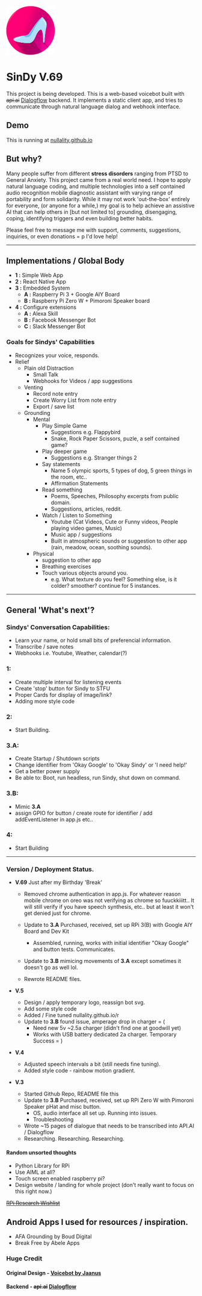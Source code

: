 <img src="/i/Cindyfive.png" width="129">

# SinDy V.69 

This project is being developed. This is a web-based voicebot built with ~~api.ai~~ [Dialogflow](https://api.ai) backend. It implements a static client app, and tries to communicate through natural language dialog and webhook interface.

## Demo

This is running at [nullality.github.io](https://nullality.github.io)

## But why?

Many people suffer from different __stress disorders__ ranging from PTSD to General Anxiety. This project came from a real world need. I hope to apply natural language coding, and multiple technologies into a self contained audio recognition mobile diagnostic assistant with varying range of portability and form solidarity. While it may not work 'out-the-box' entirely for everyone, (or anyone for a while,) my goal is to help achieve an assistive AI that can help others in [but not limited to] grounding, disengaging, coping, identifying triggers and even building better habits. 

 
 Please feel free to message me with support, comments, suggestions, inquiries, or even donations = p I'd love help!  

------------------    
## Implementations / Global Body
* __1 :__ Simple Web App
* __2 :__ React Native App
* __3 :__ Embedded System
  * __A :__ Raspberry Pi 3 + Google AIY Board
  * __B :__ Raspberry Pi Zero W + Pimoroni Speaker board  
* __4 :__  Configure extensions  
  * __A :__ Alexa Skill
  * __B :__ Facebook Messenger Bot
  * __C :__ Slack Messenger Bot 
### Goals for Sindys' Capabilities
 * Recognizes your voice, responds.
 * Relief
   * Plain old Distraction
     * Small Talk
     * Webhooks for Videos / app suggestions
   * Venting
     * Record note entry
     * Create Worry List from note entry
     * Export / save list
   * Grounding
	 * Mental
		* Play Simple Game
  			* Suggestions e.g. Flappybird
  			* Snake, Rock Paper Scissors, puzle, a self contained game?
		* Play deeper game 
  			* Suggestions e.g. Stranger things 2
		* Say statements
  			* Name 5 olympic sports, 5 types of dog, 5 green things in the room, etc..
  			* Affirmation Statements
		* Read something
  			* Poems, Speeches, Philosophy excerpts from public domain.
  			* Suggestions, articles, reddit.
		* Watch / Listen to Something
  			* Youtube (Cat Videos, Cute or Funny videos, People playing video games, Music)
  			* Music app / suggestions
  			* Built in atmospheric sounds or suggestion to other app (rain, meadow, ocean, soothing sounds).
	 * Physical
		 * suggestion to other app
  		 * Breathing exercises 
  		 * Touch various objects around you.
    	   * e.g. What texture do you feel? Something else, is it colder? smoother? continue for 5 instances.
----------

## General 'What's next'?

### Sindys' Conversation Capabilities:
 * Learn your name, or hold small bits of preferencial information.
 * Transcribe / save notes
 * Webhooks i.e. Youtube, Weather, calendar(?)
### __1:__ 
 * Create multiple interval for listening events
 * Create 'stop' button for Sindy to STFU
 * Proper Cards for display of image/link?  
 * Adding more style code
### __2:__  
 * Start Building.  
### __3.A:__   
* Create Startup / Shutdown scripts
* Change identifier from 'Okay Google' to 'Okay Sindy' or 'I need help!'
* Get a better power supply
* Be able to: Boot, run headless, run Sindy, shut down on command.  
### __3.B:__  
* Mimic __3.A__ 
* assign GPIO for button / create route for identifier / add addEventListener in app.js etc..   
### __4:__  
* Start Building  

------------
 
 ### Version /  Deployment Status.
 * __V.69__ Just after my Birthday 'Break'
	* Removed chrome authentication in app.js. For whatever reason mobile chrome on oreo was not verifying as chrome so fuuckkiiitt..
   It will still verify if you have speech synthesis, etc.. but at least it won't get denied just for chrome.
	* Update to __3.A__ Purchased, received, set up RPi 3(B) with Google AIY Board and Dev Kit
		* Assembled, running, works with initial identifier "Okay Google" and button tests. Communicates.
		
	* Update to __3.B__ mimicing movements of __3.A__ except sometimes it doesn't go as well lol.
	* Rewrote README files.
	
 * __V.5__ 
	* Design / apply temporary logo, reassign bot svg.
	* Add some style code
	* Added / Fine tuned nullality.github.io/r
	* Update to __3.B__ found issue, amperage drop in charger = (
		* Need new 5v ~2.5a charger (didn't find one at goodwill yet)
		* Works with USB battery dedicated 2a charger. Temporary Success = )  
 * __V.4__ 
	* Adjusted speech intervals a bit (still needs fine tuning).
    * Added style code - rainbow motion gradient.
 * __V.3__
	* Started Github Repo, README file this
    * Update to __3.B__ Purchased, received, set up RPi Zero W with Pimoroni Speaker pHat and misc button.
		* OS, audio interface all set up. Running into issues.
		* Troubleshooting
	* Wrote ~15 pages of dialogue that needs to be transcribed into API.AI / Dialogflow
    * Researching. Researching. Researching.
 
 #### Random unsorted thoughts
* Python Library for RPi
* Use AIML at all?
* Touch screen enabled raspberry pi? 
* Design website / landing for whole project (don't really want to focus on this right now.)
 
~~[RPi Research Wishlist](https://github.com/nullality/nullality.github.io/blob/master/RPiList.md)~~

## Android Apps I used for resources / inspiration. 
 * AFA Grounding by Boud Digital
 * Break Free by Abele Apps


### Huge Credit
#### Original Design - [Voicebot by Jaanus](https://github.com/jaanus/voicebot)
#### Backend - ~~api.ai~~ [Dialogflow](https://www.api.ai/)
